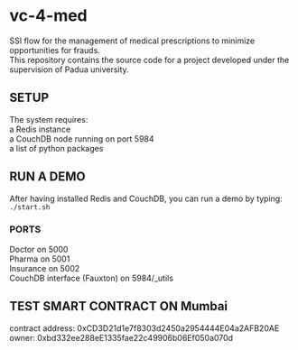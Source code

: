 # vc-4-med
SSI flow for the management of medical prescriptions to minimize opportunities for frauds. <br />
This repository contains the source code for a project developed under the supervision of Padua university.

## SETUP
The system requires:  <br />
a Redis instance <br />
a CouchDB node running on port 5984  <br />
a list of python packages  <br />

## RUN A DEMO
After having installed Redis and CouchDB, you can run a demo by typing:
<code>./start.sh</code>

### PORTS
Doctor on 5000  <br />
Pharma on 5001  <br />
Insurance on 5002  <br />
CouchDB interface (Fauxton) on 5984/_utils  <br />

## TEST SMART CONTRACT ON Mumbai
contract address:    0xCD3D21d1e7f8303d2450a2954444E04a2AFB20AE <br>
owner:               0xbd332ee288eE1335fae22c49906b06Ef050a070d <br>
